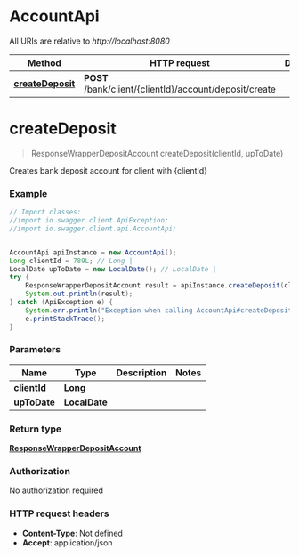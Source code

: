 # AccountApi

All URIs are relative to *http://localhost:8080*

Method | HTTP request | Description
------------- | ------------- | -------------
[**createDeposit**](AccountApi.md#createDeposit) | **POST** /bank/client/{clientId}/account/deposit/create | 

<a name="createDeposit"></a>
# **createDeposit**
> ResponseWrapperDepositAccount createDeposit(clientId, upToDate)



Creates bank deposit account for client with {clientId} 

### Example
```java
// Import classes:
//import io.swagger.client.ApiException;
//import io.swagger.client.api.AccountApi;


AccountApi apiInstance = new AccountApi();
Long clientId = 789L; // Long | 
LocalDate upToDate = new LocalDate(); // LocalDate | 
try {
    ResponseWrapperDepositAccount result = apiInstance.createDeposit(clientId, upToDate);
    System.out.println(result);
} catch (ApiException e) {
    System.err.println("Exception when calling AccountApi#createDeposit");
    e.printStackTrace();
}
```

### Parameters

Name | Type | Description  | Notes
------------- | ------------- | ------------- | -------------
 **clientId** | **Long**|  |
 **upToDate** | **LocalDate**|  |

### Return type

[**ResponseWrapperDepositAccount**](ResponseWrapperDepositAccount.md)

### Authorization

No authorization required

### HTTP request headers

 - **Content-Type**: Not defined
 - **Accept**: application/json

